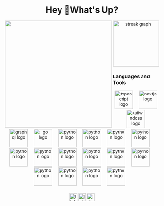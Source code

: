 <h1 align="center">Hey 👋What's Up?</h1>
<img align = 'left' width= '350px'  src= 'https://github-readme-stats.vercel.app/api?username=Tiisu&show_icons=true'/> 

<div align="center">
  <img src="https://streak-stats.demolab.com?user=Tiisu&locale=en&mode=daily&theme=dracula&hide_border=false&border_radius=5&order=3" height="150" alt="streak graph"  />
<!--   <img src="https://github-profile-trophy.vercel.app?username=Tiisu&theme=dracula&column=-1&row=1&margin-w=8&margin-h=8&no-bg=false&no-frame=false&order=4" height="150" alt="trophy graph"  /> -->
</div>

###

###
<h3 align="left">Languages and Tools </h3>


<div align="center">
  <img src="https://skillicons.dev/icons?i=ts" height="60" alt="typescript logo"  />
  <img width="12" />
  <img src="https://skillicons.dev/icons?i=nextjs" height="60" alt="nextjs logo"  />
  <img width="12" />
  <img src="https://skillicons.dev/icons?i=tailwind" height="60" alt="tailwindcss logo"  />
  <img width="12" />
  <img src="https://skillicons.dev/icons?i=javascript" height="60" alt="graphql logo"  />
  <img width="12" />
  <img src="https://skillicons.dev/icons?i=solidity" height="60" alt="go logo"  />
  <img width="12" />
  <img src="https://skillicons.dev/icons?i=py" height="60" alt="python logo"  />
  <img width="12" />
  <img src="https://skillicons.dev/icons?i=react" height="60" alt="python logo"  />
  <img width="12" />
  <img src="https://skillicons.dev/icons?i=django" height="60" alt="python logo"  />
  <img width="12" />
  <img src="https://skillicons.dev/icons?i=flask" height="60" alt="python logo"  />
  <img width="12" />
  <img src="https://skillicons.dev/icons?i=express" height="60" alt="python logo"  />
  <img width="12" />
  <img src="https://skillicons.dev/icons?i=bootstrap" height="60" alt="python logo"  />
  <img width="12" />
  <img src="https://skillicons.dev/icons?i=css" height="60" alt="python logo"  />
  <img width="12" />
  <img src="https://skillicons.dev/icons?i=git" height="60" alt="python logo"  />
  <img width="12" />
  <img src="https://skillicons.dev/icons?i=github" height="60" alt="python logo"  />
  <img width="12" />
  <img src="https://skillicons.dev/icons?i=ipfs" height="60" alt="python logo"  />
  <img width="12" />
  <img src="https://skillicons.dev/icons?i=mongodb" height="60" alt="python logo"  />
  <img width="12" />
  <img src="https://skillicons.dev/icons?i=nodejs" height="60" alt="python logo"  />
  <img width="12" />
  <img src="https://skillicons.dev/icons?i=postman" height="60" alt="python logo"  />
  <img width="12" />
  <img src="https://skillicons.dev/icons?i=wordpress" height="60" alt="python logo"  />
  <img width="12" />
</div>

###

<div align="center">
  <img src="https://img.shields.io/static/v1?message=LinkedIn&logo=linkedin&label=&color=0077B5&logoColor=white&labelColor=&style=for-the-badge" height="25" alt="linkedin logo"  />
  <img src="https://img.shields.io/static/v1?message=Twitter&logo=twitter&label=&color=1DA1F2&logoColor=white&labelColor=&style=for-the-badge" height="25" alt="twitter logo"  />
  <img src="https://img.shields.io/static/v1?message=Discord&logo=discord&label=&color=7289DA&logoColor=white&labelColor=&style=for-the-badge" height="25" alt="discord logo"  />
<!--   <img src="https://img.shields.io/static/v1?message=Twitch&logo=twitch&label=&color=9146FF&logoColor=white&labelColor=&style=for-the-badge" height="25" alt="twitch logo"  />
  <img src="https://img.shields.io/static/v1?message=dev.to&logo=dev.to&label=&color=0A0A0A&logoColor=white&labelColor=&style=for-the-badge" height="25" alt="devto logo"  /> -->
</div>


